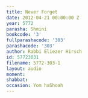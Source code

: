 ```yaml
---
title: Never Forget
date: 2012-04-21 00:00:00 Z
year: 5772
parasha: Shmini
bookcode: '3'
fullparashacode: '303'
parashacode: '303'
author: Rabbi Eliezer Hirsch
id: 57723031
filename: 5772-303-1
layout: audio
moment: 
shabbat: 
occasion: Yom haShoah
---
```


